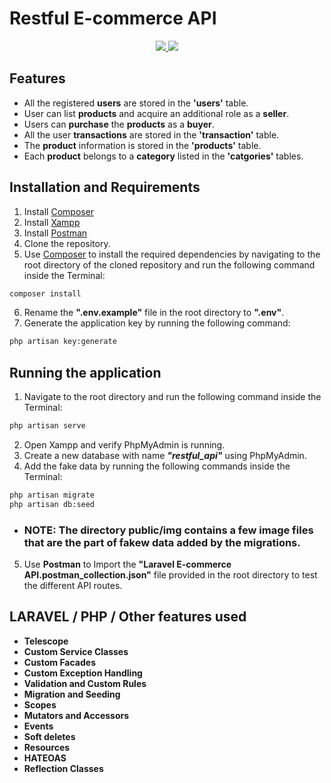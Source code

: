 # Restful E-commerce API
<p align="center">
  <a href="https://laravel.com/" alt="Built with: Laravel v7.15.0">
    <img src="https://badgen.net/badge/Built%20with/Laravel%20v7.15.0/FF2D20" />
  </a>
  <a href="https://www.php.net/downloads.php" alt="Powered by: PHP v7.4.4">
    <img src="https://badgen.net/badge/Powered%20by/PHP%20v7.4.4/8892BF" />
  </a>
</p>

## Features
- All the registered **users** are stored in the **'users'** table.
- User can list **products** and acquire an additional role as a **seller**.
- Users can **purchase** the **products** as a **buyer**.
- All the user **transactions** are stored in the **'transaction'** table.
- The **product** information is stored in the **'products'** table.
- Each **product** belongs to a **category** listed in the **'catgories'** tables.  

## Installation and Requirements
1. Install [Composer](https://getcomposer.org/download/)
2. Install [Xampp](https://www.apachefriends.org/download.html)
3. Install [Postman](https://www.postman.com/downloads/)
4. Clone the repository.
5. Use [Composer](https://getcomposer.org/download/) to install the required dependencies by navigating to the root directory of the cloned repository and run the following command inside the Terminal:
```bash
composer install
``` 
6. Rename the **".env.example"** file in the root directory to **".env"**.
7. Generate the application key by running the following command:
```bash
php artisan key:generate
```

## Running the application
1. Navigate to the root directory and run the following command inside the Terminal:
```bash
php artisan serve
``` 
2. Open Xampp and verify PhpMyAdmin is running.
3. Create a new database with name ***"restful_api"*** using PhpMyAdmin.
4. Add the fake data by running the following commands inside the Terminal:
```bash
php artisan migrate
php artisan db:seed 
```
- ### NOTE: The directory **public/img** contains a few **image** files that are the part of fakew data added by the migrations.
5. Use **Postman** to Import the **"Laravel E-commerce API.postman_collection.json"** file provided in the root directory to test the different API routes.

## LARAVEL / PHP / Other features used
- **Telescope**
- **Custom Service Classes**
- **Custom Facades**
- **Custom Exception Handling**
- **Validation and Custom Rules**
- **Migration and Seeding**
- **Scopes**
- **Mutators and Accessors**
- **Events**
- **Soft deletes**
- **Resources**
- **HATEOAS**
- **Reflection Classes**